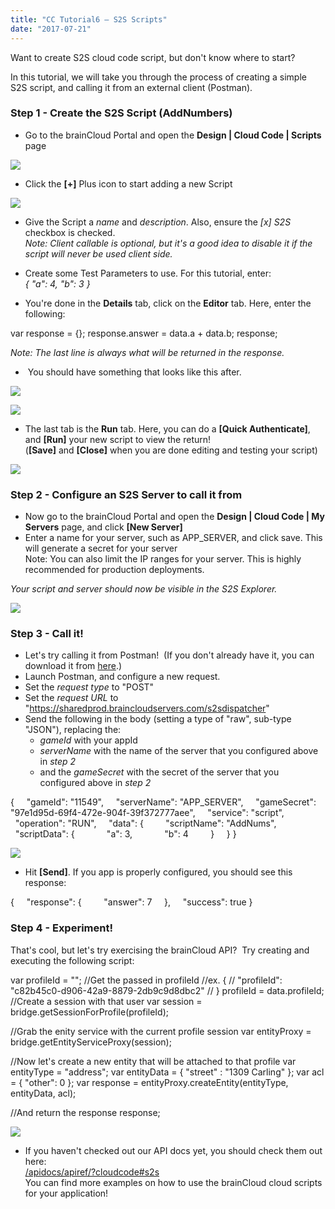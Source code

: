 ```yaml
---
title: "CC Tutorial6 – S2S Scripts"
date: "2017-07-21"
---
```


Want to create S2S cloud code script, but don't know where to start?

In this tutorial, we will take you through the process of creating a simple S2S script, and calling it from an external client (Postman).

### Step 1 - Create the S2S Script (AddNumbers)

- Go to the brainCloud Portal and open the **Design | Cloud Code | Scripts** page

[![](images/S2S-Start-1.png)](/apidocs/wp-content/uploads/2017/07/S2S-Start-1.png)

- Click the **\[+\]** Plus icon to start adding a new Script

[![](images/S2S-AddScript-1.png)](/apidocs/wp-content/uploads/2017/07/S2S-AddScript-1.png)

- Give the Script a _name_ and _description_. Also, ensure the _\[x\] S2S_ checkbox is checked.  
    _Note: Client callable is optional, but it's a good idea to disable it if the script will never be used client side._

- Create some Test Parameters to use. For this tutorial, enter:  
    _{ "a": 4, "b": 3 }_

- You're done in the **Details** tab, click on the **Editor** tab. Here, enter the following:

var response = {};
response.answer = data.a + data.b;
response;

_Note: The last line is always what will be returned in the response._

-  You should have something that looks like this after.

[![](images/S2S-Details.png)](/apidocs/wp-content/uploads/2017/07/S2S-Details.png)

[![](images/S2S-Editor-1.png)](/apidocs/wp-content/uploads/2017/07/S2S-Editor-1.png)

- The last tab is the **Run** tab. Here, you can do a **\[Quick Authenticate\]**, and **\[Run\]** your new script to view the return!  
    (**\[Save\]** and **\[Close\]** when you are done editing and testing your script)

[![](images/S2S-RunScript.png)](/apidocs/wp-content/uploads/2017/07/S2S-RunScript.png)

### Step 2 - Configure an S2S Server to call it from

- Now go to the brainCloud Portal and open the **Design | Cloud Code | My Servers** page, and click **\[New Server\]**
- Enter a name for your server, such as APP\_SERVER, and click save. This will generate a secret for your server  
    Note: You can also limit the IP ranges for your server. This is highly recommended for production deployments.

_Your script and server should now be visible in the S2S Explorer._

[![](images/S2S-Explorer-1.png)](/apidocs/wp-content/uploads/2017/07/S2S-Explorer-1.png)

### Step 3 - Call it!

- Let's try calling it from Postman!  (If you don't already have it, you can download it from [here](https://www.getpostman.com).)
- Launch Postman, and configure a new request.
- Set the _request type_ to "POST"
- Set the _request URL_ to "https://sharedprod.braincloudservers.com/s2sdispatcher"
- Send the following in the body (setting a type of "raw", sub-type "JSON"), replacing the:
    - _gameId_ with your appId
    - _serverName_ with the name of the server that you configured above in _step 2_
    - and the _gameSecret_ with the secret of the server that you configured above in _step 2_

{
    "gameId": "11549",
    "serverName": "APP\_SERVER",
    "gameSecret": "97e1d95d-69f4-472e-904f-39f372777aee",
    "service": "script",
    "operation": "RUN",
    "data": {
        "scriptName": "AddNums",
        "scriptData": {
            "a": 3,
            "b": 4
        }
    }
}

[![](images/S2S-PostMan.png)](/apidocs/wp-content/uploads/2017/07/S2S-PostMan.png)

- Hit **\[Send\]**. If you app is properly configured, you should see this response:

{
    "response": {
        "answer": 7
    },
    "success": true
}

### Step 4 - Experiment!

That's cool, but let's try exercising the brainCloud API?  Try creating and executing the following script:

var profileId = "";
//Get the passed in profileId
//ex. {
// "profileId": "c82b45c0-d906-42a9-8879-2db9c9d8dbc2"
// }
profileId = data.profileId;
//Create a session with that user
var session = bridge.getSessionForProfile(profileId);

//Grab the enity service with the current profile session
var entityProxy = bridge.getEntityServiceProxy(session);

//Now let's create a new entity that will be attached to that profile
var entityType = "address";
var entityData = { "street" : "1309 Carling" };
var acl = { "other": 0 };
var response = entityProxy.createEntity(entityType, entityData, acl);

//And return the response
response;

[![](images/S2S-Documentation.png)](/apidocs/wp-content/uploads/2017/07/S2S-Documentation.png)

- If you haven't checked out our API docs yet, you should check them out here:  
    [/apidocs/apiref/?cloudcode#s2s](/apidocs/apiref/?cloudcode#s2s)  
    You can find more examples on how to use the brainCloud cloud scripts for your application!
